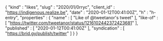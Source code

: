 {
  "kind" : "likes",
  "slug" : "2020/01/0rryc",
  "client_id" : "https://indigenous.realize.be",
  "date" : "2020-01-12T00:41:00Z",
  "h" : "h-entry",
  "properties" : {
    "name" : [ "Like of @tweetanor's tweet" ],
    "like-of" : [ "https://twitter.com/tweetanor/status/1216102442372423681" ],
    "published" : [ "2020-01-12T00:41:00Z" ],
    "syndication" : [ "https://brid.gy/publish/twitter" ]
  }
}
